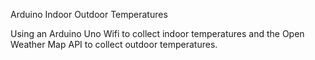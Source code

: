 Arduino Indoor Outdoor Temperatures

Using an Arduino Uno Wifi to collect indoor temperatures and the Open Weather Map API to collect outdoor temperatures.
